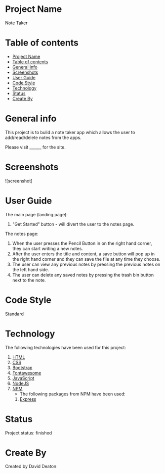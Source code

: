 # Project Name

Note Taker

# Table of contents

- [Project Name](#project-name)
- [Table of contents](#table-of-contents)
- [General info](#general-info)
- [Screenshots](#screenshots)
- [User Guide](#user-guide)
- [Code Style](#code-style)
- [Technology](#technology)
- [Status](#status)
- [Create By](#create-by)

# General info

This project is to bulid a note taker app which allows the user to add/read/delete notes from the apps.

Please visit ______ for the site.

# Screenshots

![screenshot]

# User Guide

The main page (landing page):

1. "Get Started" button - will divert the user to the notes page.

The notes page:

1. When the user presses the Pencil Button in on the right hand corner, they can start writing a new notes.
2. After the user enters the title and content, a save button  will pop up in the right hand corner and they can save the file at any time they choose.
3. The user can view any previous notes by pressing the previous notes on the left hand side.
4. The user can delete any saved notes by pressing the trash bin button next to the note.

# Code Style

Standard

# Technology

The following technologies have been used for this project:

1. [HTML](https://whatwg.org/)
2. [CSS](https://www.w3.org/Style/CSS/)
3. [Bootstrap](https://getbootstrap.com/)
4. [Fontawesome](https://fontawesome.com/)
5. [JavaScript](https://www.javascript.com/)
6. [NodeJS](https://nodejs.org/en/)
7. [NPM](https://www.npmjs.com/)
   - The following packages from NPM have been used:
   1. [Express](https://expressjs.com/)

# Status

Project status: finished

# Create By

Created by David Deaton
